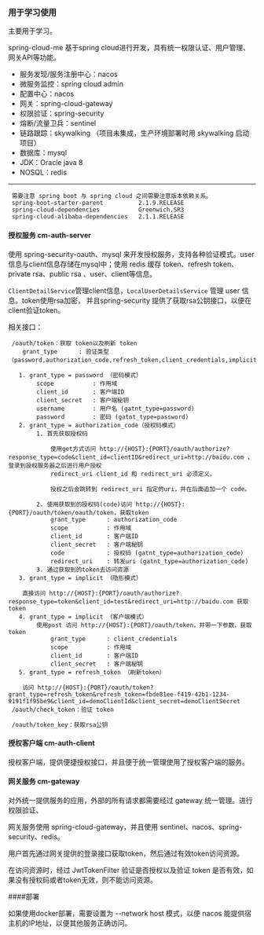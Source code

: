 ### 用于学习使用
  
 主要用于学习。
 
 spring-cloud-me 基于spring cloud进行开发，具有统一权限认证、用户管理、网关API等功能。
 
 * 服务发现/服务注册中心：nacos  
 * 微服务监控：spring cloud admin
 * 配置中心：nacos  
 * 网关：spring-cloud-gateway  
 * 权限验证：spring-security  
 * 熔断/流量卫兵：sentinel
 * 链路跟踪：skywalking （项目未集成，生产环境部署时用 skywalking 启动项目）
 * 数据库：mysql
 * JDK：Oracle java 8
 * NOSQL：redis
 
 ---
     需要注意 spring boot 与 spring cloud 之间需要注意版本依赖关系。
     spring-boot-starter-parent          2.1.9.RELEASE
     spring-cloud-dependencies           Greenwich.SR3
     spring-cloud-alibaba-dependencies   2.1.1.RELEASE

#### 授权服务 cm-auth-server

 使用 spring-security-oauth、mysql 来开发授权服务，支持各种验证模式。user信息与client信息存储在mysql中；使用 redis 缓存 
 token、refresh token、private rsa、public rsa 、user、client等信息。
 
 ```ClientDetailService```管理client信息，```LocalUserDetailsService``` 管理 user 信息。token使用rsa加密，
 并且spring-security 提供了获取rsa公钥接口，以便在client验证token。
 
 相关接口：
 
     /oauth/token：获取 token以及刷新 token
        grant_type      : 验证类型（password,authorization_code,refresh_token,client_credentials,implicit）
        
       1. grant_type = password （密码模式）
            scope           : 作用域
            client_id       : 客户端ID
            client_secret   : 客户端秘钥
            username        : 用户名 (gatnt_type=password)
            password        : 密码 (gatnt_type=password)
       2. grant_type = authorization_code（授权码模式）
            1. 首先获取授权码
             
                使用get方式访问 http://{HOST}:{PORT}/oauth/authorize?response_type=code&client_id=clientID&redirect_uri=http://baidu.com ，登录到授权服务器之后进行用户授权
                redirect_uri client_id 和 redirect_uri 必须定义。
                 
                授权之后会跳转到 redirect_uri 指定的uri，并在后面追加一个 code。 
               
            2. 使用获取到的授权码(code)访问 http://{HOST}:{PORT}/oauth/token/oauth/token，获取token
                grant_type      : authorization_code
                scope           : 作用域
                client_id       : 客户端ID
                client_secret   : 客户端秘钥
                code            : 授权码 (gatnt_type=authorization_code)
                redirect_uri    : 转发uri (gatnt_type=authorization_code)
            3. 通过获取到的token去访问资源
       3. grant_type = implicit （隐形模式）
       
        直接访问 http://{HOST}:{PORT}/oauth/authorize?response_type=token&client_id=test&redirect_uri=http://baidu.com 获取token
       4. grant_type = implicit （客户端模式）
            使用post 访问 http://{HOST}:{PORT}/oauth/token，并带一下参数，获取token
                grant_type      : client_credentials
                scope           : 作用域
                client_id       : 客户端ID
                client_secret   : 客户端秘钥
       5. grant_type = refresh_token （刷新token）
       
        访问 http://{HOST}:{PORT}/oauth/token?grant_type=refresh_token&refresh_token=fbde81ee-f419-42b1-1234-9191f1f95be9&client_id=demoClientId&client_secret=demoClientSecret
     /oauth/check_token：验证 token
     
     /oauth/token_key：获取rsa公钥
  
#### 授权客户端 cm-auth-client
 
 授权客户端，提供便捷授权接口，并且便于统一管理使用了授权客户端的服务。
 
#### 网关服务 cm-gateway

对外统一提供服务的应用，外部的所有请求都需要经过 gateway 统一管理。进行权限验证、

网关服务使用 spring-cloud-gateway，并且使用 sentinel、nacos、spring-security、redis。

用户首先通过网关提供的登录接口获取token，然后通过有效token访问资源。

在访问资源时，经过 JwtTokenFilter 验证是否授权以及验证 token 是否有效，如果没有授权码或者token无效，则不能访问资源。

####部署
   
   如果使用docker部署，需要设置为 --network host 模式，以便 nacos 能提供宿主机的IP地址，以便其他服务正确访问。 
